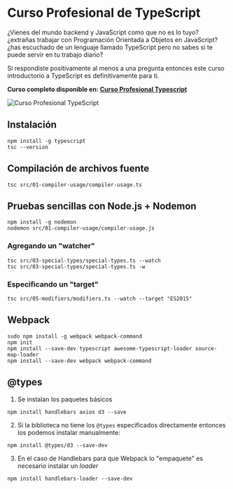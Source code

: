 # Curso Profesional de TypeScript

¿Vienes del mundo backend y JavaScript como que no es lo tuyo? ¿extrañas trabajar con Programación Orientada a Objetos en JavaScript? ¿has escuchado de un lenguaje llamado TypeScript pero no sabes si te puede servir en tu trabajo diario? 

Si respondiste positivamente al menos a una pregunta entonces este curso introductorio a TypeScript es definitivamente para ti.


**Curso completo disponible en: [Curso Profesional Typescript](https://webtraining.zone/cursos/curso-profesional-de-typescript)**


![Curso Profesional TypeScript](https://webtraining.zone/img/metadata-courses/curso-typescript.jpg)


## Instalación
```
npm install -g typescript
tsc --version
```

## Compilación de archivos fuente
```
tsc src/01-compiler-usage/compiler-usage.ts
```

## Pruebas sencillas con Node.js + Nodemon
```
npm install -g nodemon
nodemon src/01-compiler-usage/compiler-usage.js
```

### Agregando un "watcher"
```
tsc src/03-special-types/special-types.ts --watch
tsc src/03-special-types/special-types.ts -w
```

### Especificando un "target"
```
tsc src/05-modifiers/modifiers.ts --watch --target "ES2015"
```

## Webpack
```
sudo npm install -g webpack webpack-command
npm init
npm install --save-dev typescript awesome-typescript-loader source-map-loader
npm install --save-dev webpack webpack-command
```

## @types

1) Se instalan los paquetes básicos
```
npm install handlebars axios d3 --save
```

2) Si la biblioteca no tiene los `@types` especificados directamente
entonces los podemos instalar manualmente:
```
npm install @types/d3 --save-dev
```

3) En el caso de Handlebars para que Webpack lo "empaquete" es necesario
instalar un *loader*

```
npm install handlebars-loader --save-dev
```
